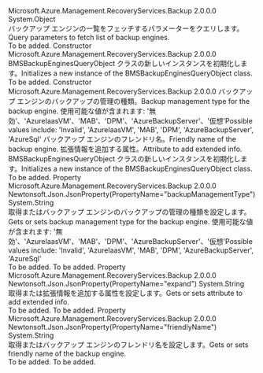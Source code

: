 <Type Name="BMSBackupEnginesQueryObject" FullName="Microsoft.Azure.Management.RecoveryServices.Backup.Models.BMSBackupEnginesQueryObject">
  <TypeSignature Language="C#" Value="public class BMSBackupEnginesQueryObject" />
  <TypeSignature Language="ILAsm" Value=".class public auto ansi beforefieldinit BMSBackupEnginesQueryObject extends System.Object" />
  <TypeSignature Language="DocId" Value="T:Microsoft.Azure.Management.RecoveryServices.Backup.Models.BMSBackupEnginesQueryObject" />
  <TypeSignature Language="VB.NET" Value="Public Class BMSBackupEnginesQueryObject" />
  <TypeSignature Language="F#" Value="type BMSBackupEnginesQueryObject = class" />
  <AssemblyInfo>
    <AssemblyName>Microsoft.Azure.Management.RecoveryServices.Backup</AssemblyName>
    <AssemblyVersion>2.0.0.0</AssemblyVersion>
  </AssemblyInfo>
  <Base>
    <BaseTypeName>System.Object</BaseTypeName>
  </Base>
  <Interfaces />
  <Docs>
    <summary>
            <span data-ttu-id="53f9e-101">バックアップ エンジンの一覧をフェッチするパラメーターをクエリします。</span><span class="sxs-lookup"><span data-stu-id="53f9e-101">Query parameters to fetch list of backup engines.</span></span>
            </summary>
    <remarks>To be added.</remarks>
  </Docs>
  <Members>
    <Member MemberName=".ctor">
      <MemberSignature Language="C#" Value="public BMSBackupEnginesQueryObject ();" />
      <MemberSignature Language="ILAsm" Value=".method public hidebysig specialname rtspecialname instance void .ctor() cil managed" />
      <MemberSignature Language="DocId" Value="M:Microsoft.Azure.Management.RecoveryServices.Backup.Models.BMSBackupEnginesQueryObject.#ctor" />
      <MemberSignature Language="VB.NET" Value="Public Sub New ()" />
      <MemberType>Constructor</MemberType>
      <AssemblyInfo>
        <AssemblyName>Microsoft.Azure.Management.RecoveryServices.Backup</AssemblyName>
        <AssemblyVersion>2.0.0.0</AssemblyVersion>
      </AssemblyInfo>
      <Parameters />
      <Docs>
        <summary>
            <span data-ttu-id="53f9e-102">BMSBackupEnginesQueryObject クラスの新しいインスタンスを初期化します。</span><span class="sxs-lookup"><span data-stu-id="53f9e-102">Initializes a new instance of the BMSBackupEnginesQueryObject class.</span></span>
            </summary>
        <remarks>To be added.</remarks>
      </Docs>
    </Member>
    <Member MemberName=".ctor">
      <MemberSignature Language="C#" Value="public BMSBackupEnginesQueryObject (string backupManagementType = null, string friendlyName = null, string expand = null);" />
      <MemberSignature Language="ILAsm" Value=".method public hidebysig specialname rtspecialname instance void .ctor(string backupManagementType, string friendlyName, string expand) cil managed" />
      <MemberSignature Language="DocId" Value="M:Microsoft.Azure.Management.RecoveryServices.Backup.Models.BMSBackupEnginesQueryObject.#ctor(System.String,System.String,System.String)" />
      <MemberSignature Language="VB.NET" Value="Public Sub New (Optional backupManagementType As String = null, Optional friendlyName As String = null, Optional expand As String = null)" />
      <MemberSignature Language="F#" Value="new Microsoft.Azure.Management.RecoveryServices.Backup.Models.BMSBackupEnginesQueryObject : string * string * string -&gt; Microsoft.Azure.Management.RecoveryServices.Backup.Models.BMSBackupEnginesQueryObject" Usage="new Microsoft.Azure.Management.RecoveryServices.Backup.Models.BMSBackupEnginesQueryObject (backupManagementType, friendlyName, expand)" />
      <MemberType>Constructor</MemberType>
      <AssemblyInfo>
        <AssemblyName>Microsoft.Azure.Management.RecoveryServices.Backup</AssemblyName>
        <AssemblyVersion>2.0.0.0</AssemblyVersion>
      </AssemblyInfo>
      <Parameters>
        <Parameter Name="backupManagementType" Type="System.String" />
        <Parameter Name="friendlyName" Type="System.String" />
        <Parameter Name="expand" Type="System.String" />
      </Parameters>
      <Docs>
        <param name="backupManagementType"><span data-ttu-id="53f9e-103">バックアップ エンジンのバックアップの管理の種類。</span><span class="sxs-lookup"><span data-stu-id="53f9e-103">Backup management type for the backup engine.</span></span> <span data-ttu-id="53f9e-104">使用可能な値が含まれます: '無効'、'AzureIaasVM'、'MAB'、'DPM'、'AzureBackupServer'、'仮想'</span><span class="sxs-lookup"><span data-stu-id="53f9e-104">Possible values include: 'Invalid', 'AzureIaasVM', 'MAB', 'DPM', 'AzureBackupServer', 'AzureSql'</span></span></param>
        <param name="friendlyName"><span data-ttu-id="53f9e-105">バックアップ エンジンのフレンドリ名。</span><span class="sxs-lookup"><span data-stu-id="53f9e-105">Friendly name of the backup engine.</span></span></param>
        <param name="expand"><span data-ttu-id="53f9e-106">拡張情報を追加する属性。</span><span class="sxs-lookup"><span data-stu-id="53f9e-106">Attribute to add extended info.</span></span></param>
        <summary>
            <span data-ttu-id="53f9e-107">BMSBackupEnginesQueryObject クラスの新しいインスタンスを初期化します。</span><span class="sxs-lookup"><span data-stu-id="53f9e-107">Initializes a new instance of the BMSBackupEnginesQueryObject class.</span></span>
            </summary>
        <remarks>To be added.</remarks>
      </Docs>
    </Member>
    <Member MemberName="BackupManagementType">
      <MemberSignature Language="C#" Value="public string BackupManagementType { get; set; }" />
      <MemberSignature Language="ILAsm" Value=".property instance string BackupManagementType" />
      <MemberSignature Language="DocId" Value="P:Microsoft.Azure.Management.RecoveryServices.Backup.Models.BMSBackupEnginesQueryObject.BackupManagementType" />
      <MemberSignature Language="VB.NET" Value="Public Property BackupManagementType As String" />
      <MemberSignature Language="F#" Value="member this.BackupManagementType : string with get, set" Usage="Microsoft.Azure.Management.RecoveryServices.Backup.Models.BMSBackupEnginesQueryObject.BackupManagementType" />
      <MemberType>Property</MemberType>
      <AssemblyInfo>
        <AssemblyName>Microsoft.Azure.Management.RecoveryServices.Backup</AssemblyName>
        <AssemblyVersion>2.0.0.0</AssemblyVersion>
      </AssemblyInfo>
      <Attributes>
        <Attribute>
          <AttributeName>Newtonsoft.Json.JsonProperty(PropertyName="backupManagementType")</AttributeName>
        </Attribute>
      </Attributes>
      <ReturnValue>
        <ReturnType>System.String</ReturnType>
      </ReturnValue>
      <Docs>
        <summary>
            <span data-ttu-id="53f9e-108">取得またはバックアップ エンジンのバックアップの管理の種類を設定します。</span><span class="sxs-lookup"><span data-stu-id="53f9e-108">Gets or sets backup management type for the backup engine.</span></span> <span data-ttu-id="53f9e-109">使用可能な値が含まれます: '無効'、'AzureIaasVM'、'MAB'、'DPM'、'AzureBackupServer'、'仮想'</span><span class="sxs-lookup"><span data-stu-id="53f9e-109">Possible values include: 'Invalid', 'AzureIaasVM', 'MAB', 'DPM', 'AzureBackupServer', 'AzureSql'</span></span>
            </summary>
        <value>To be added.</value>
        <remarks>To be added.</remarks>
      </Docs>
    </Member>
    <Member MemberName="Expand">
      <MemberSignature Language="C#" Value="public string Expand { get; set; }" />
      <MemberSignature Language="ILAsm" Value=".property instance string Expand" />
      <MemberSignature Language="DocId" Value="P:Microsoft.Azure.Management.RecoveryServices.Backup.Models.BMSBackupEnginesQueryObject.Expand" />
      <MemberSignature Language="VB.NET" Value="Public Property Expand As String" />
      <MemberSignature Language="F#" Value="member this.Expand : string with get, set" Usage="Microsoft.Azure.Management.RecoveryServices.Backup.Models.BMSBackupEnginesQueryObject.Expand" />
      <MemberType>Property</MemberType>
      <AssemblyInfo>
        <AssemblyName>Microsoft.Azure.Management.RecoveryServices.Backup</AssemblyName>
        <AssemblyVersion>2.0.0.0</AssemblyVersion>
      </AssemblyInfo>
      <Attributes>
        <Attribute>
          <AttributeName>Newtonsoft.Json.JsonProperty(PropertyName="expand")</AttributeName>
        </Attribute>
      </Attributes>
      <ReturnValue>
        <ReturnType>System.String</ReturnType>
      </ReturnValue>
      <Docs>
        <summary>
            <span data-ttu-id="53f9e-110">取得または拡張情報を追加する属性を設定します。</span><span class="sxs-lookup"><span data-stu-id="53f9e-110">Gets or sets attribute to add extended info.</span></span>
            </summary>
        <value>To be added.</value>
        <remarks>To be added.</remarks>
      </Docs>
    </Member>
    <Member MemberName="FriendlyName">
      <MemberSignature Language="C#" Value="public string FriendlyName { get; set; }" />
      <MemberSignature Language="ILAsm" Value=".property instance string FriendlyName" />
      <MemberSignature Language="DocId" Value="P:Microsoft.Azure.Management.RecoveryServices.Backup.Models.BMSBackupEnginesQueryObject.FriendlyName" />
      <MemberSignature Language="VB.NET" Value="Public Property FriendlyName As String" />
      <MemberSignature Language="F#" Value="member this.FriendlyName : string with get, set" Usage="Microsoft.Azure.Management.RecoveryServices.Backup.Models.BMSBackupEnginesQueryObject.FriendlyName" />
      <MemberType>Property</MemberType>
      <AssemblyInfo>
        <AssemblyName>Microsoft.Azure.Management.RecoveryServices.Backup</AssemblyName>
        <AssemblyVersion>2.0.0.0</AssemblyVersion>
      </AssemblyInfo>
      <Attributes>
        <Attribute>
          <AttributeName>Newtonsoft.Json.JsonProperty(PropertyName="friendlyName")</AttributeName>
        </Attribute>
      </Attributes>
      <ReturnValue>
        <ReturnType>System.String</ReturnType>
      </ReturnValue>
      <Docs>
        <summary>
            <span data-ttu-id="53f9e-111">取得またはバックアップ エンジンのフレンドリ名を設定します。</span><span class="sxs-lookup"><span data-stu-id="53f9e-111">Gets or sets friendly name of the backup engine.</span></span>
            </summary>
        <value>To be added.</value>
        <remarks>To be added.</remarks>
      </Docs>
    </Member>
  </Members>
</Type>